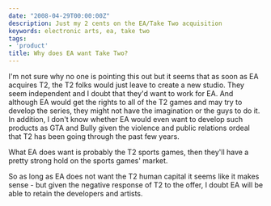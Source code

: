 ```yaml
---
date: "2008-04-29T00:00:00Z"
description: Just my 2 cents on the EA/Take Two acquisition
keywords: electronic arts, ea, take two
tags:
- 'product'
title: Why does EA want Take Two?
---
```

I'm not sure why no one is pointing this out but it seems that as soon as EA acquires T2, the T2 folks would just leave to create a new studio. They seem independent and I doubt that they'd want to work for EA. And although EA would get the rights to all of the T2 games and may try to develop the series, they might not have the imagination or the guys to do it. In addition, I don't know whether EA would even want to develop such products as GTA and Bully given the violence and public relations ordeal that T2 has been going through the past few years.

What EA does want is probably the T2 sports games, then they'll have a pretty strong hold on the sports games' market.

So as long as EA does not want the T2 human capital it seems like it makes sense - but given the negative response of T2 to the offer, I doubt EA will be able to retain the developers and artists.